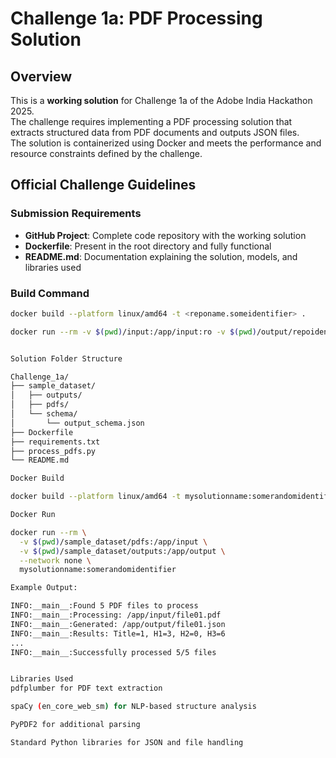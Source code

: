 # Challenge 1a: PDF Processing Solution

## Overview

This is a **working solution** for Challenge 1a of the Adobe India Hackathon 2025.  
The challenge requires implementing a PDF processing solution that extracts structured data from PDF documents and outputs JSON files.  
The solution is containerized using Docker and meets the performance and resource constraints defined by the challenge.

## Official Challenge Guidelines

### Submission Requirements

- **GitHub Project**: Complete code repository with the working solution
- **Dockerfile**: Present in the root directory and fully functional
- **README.md**: Documentation explaining the solution, models, and libraries used

### Build Command

```bash
docker build --platform linux/amd64 -t <reponame.someidentifier> .

docker run --rm -v $(pwd)/input:/app/input:ro -v $(pwd)/output/repoidentifier/:/app/output --network none <reponame.someidentifier>


Solution Folder Structure

Challenge_1a/
├── sample_dataset/
│   ├── outputs/
│   ├── pdfs/
│   └── schema/
│       └── output_schema.json
├── Dockerfile
├── requirements.txt
├── process_pdfs.py
└── README.md

Docker Build

docker build --platform linux/amd64 -t mysolutionname:somerandomidentifier .

Docker Run

docker run --rm \
  -v $(pwd)/sample_dataset/pdfs:/app/input \
  -v $(pwd)/sample_dataset/outputs:/app/output \
  --network none \
  mysolutionname:somerandomidentifier

Example Output:

INFO:__main__:Found 5 PDF files to process
INFO:__main__:Processing: /app/input/file01.pdf
INFO:__main__:Generated: /app/output/file01.json
INFO:__main__:Results: Title=1, H1=3, H2=0, H3=6
...
INFO:__main__:Successfully processed 5/5 files


Libraries Used
pdfplumber for PDF text extraction

spaCy (en_core_web_sm) for NLP-based structure analysis

PyPDF2 for additional parsing

Standard Python libraries for JSON and file handling

```
